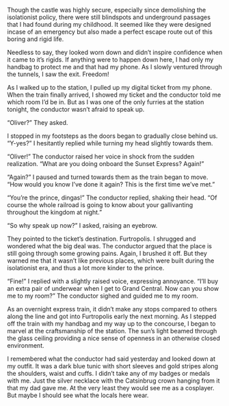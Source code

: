 Though the castle was highly secure, especially since demolishing the isolationist policy, there were still blindspots and underground passages that I had found during my childhood. It seemed like they were designed incase of an emergency but also made a perfect escape route out of this boring and rigid life.

Needless to say, they looked worn down and didn’t inspire confidence when it came to it’s rigids. If anything were to happen down here, I had only my handbag to protect me and that had my phone. As I slowly ventured through the tunnels, I saw the exit. Freedom!

As I walked up to the station, I pulled up my digital ticket from my phone. When the train finally arrived, I showed my ticket and the conductor told me which room I’d be in. But as I was one of the only furries at the station tonight, the conductor wasn’t afraid to speak up.

“Oliver?” They asked.

I stopped in my footsteps as the doors began to gradually close behind us. “Y-yes?” I hesitantly replied while turning my head slightly towards them.

“Oliver!” The conductor raised her voice in shock from the sudden realization. “What are you doing onboard the Sunset Express? Again!”

“Again?” I paused and turned towards them as the train began to move. “How would you know I’ve done it again? This is the first time we’ve met.”

“You’re the prince, dingas!” The conductor replied, shaking their head. “Of course the whole railroad is going to know about your gallivanting throughout the kingdom at night.”

“So why speak up now?” I asked, raising an eyebrow.

They pointed to the ticket’s destination. Furtropolis. I shrugged and wondered what the big deal was. The conductor argued that the place is still going through some growing pains. Again, I brushed it off. But they warned me that it wasn’t like previous places, which were built during the isolationist era, and thus a lot more kinder to the prince.

“Fine!” I replied with a slightly raised voice, expressing annoyance. “I’ll buy an extra pair of underwear when I get to Grand Central. Now can you show me to my room?” The conductor sighed and guided me to my room.

As an overnight express train, it didn’t make any stops compared to others along the line and got into Furtropolis early the next morning. As I stepped off the train with my handbag and my way up to the concourse, I began to marvel at the craftsmanship of the station. The sun’s light beamed through the glass ceiling providing a nice sense of openness in an otherwise closed environment.

I remembered what the conductor had said yesterday and looked down at my outfit. It was a dark blue tunic with short sleeves and gold stripes along the shoulders, waist and cuffs. I didn’t take any of my badges or medals with me. Just the silver necklace with the Catsinbrug crown hanging from it that my dad gave me. At the very least they would see me as a cosplayer. But maybe I should see what the locals here wear.
